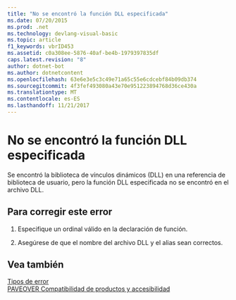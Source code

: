 ```yaml
---
title: "No se encontró la función DLL especificada"
ms.date: 07/20/2015
ms.prod: .net
ms.technology: devlang-visual-basic
ms.topic: article
f1_keywords: vbrID453
ms.assetid: c0a308ee-5876-40af-be4b-1979397835df
caps.latest.revision: "8"
author: dotnet-bot
ms.author: dotnetcontent
ms.openlocfilehash: 63e6e3e5c3c49e71a65c55e6cdcebf84b09db374
ms.sourcegitcommit: 4f3fef493080a43e70e951223894768d36ce430a
ms.translationtype: MT
ms.contentlocale: es-ES
ms.lasthandoff: 11/21/2017
---
```

# <a name="specified-dll-function-not-found"></a>No se encontró la función DLL especificada
Se encontró la biblioteca de vínculos dinámicos (DLL) en una referencia de biblioteca de usuario, pero la función DLL especificada no se encontró en el archivo DLL.  
  
## <a name="to-correct-this-error"></a>Para corregir este error  
  
1.  Especifique un ordinal válido en la declaración de función.  
  
2.  Asegúrese de que el nombre del archivo DLL y el alias sean correctos.  
  
## <a name="see-also"></a>Vea también  
 [Tipos de error](../../visual-basic/programming-guide/language-features/error-types.md)  
 [PAVEOVER Compatibilidad de productos y accesibilidad](http://msdn.microsoft.com/en-us/14e1d293-7b6d-40a6-bf3e-a92f8ee6c88c)
